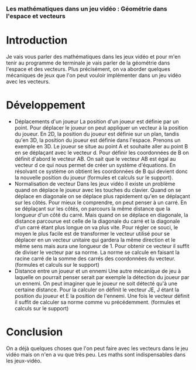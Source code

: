 ### Les mathématiques dans un jeu vidéo : Géométrie dans l'espace et vecteurs
# Introduction
Je vais vous parler des mathématiques dans les jeux vidéo et pour m'en tenir au programme de terminale je vais parler de la géométrie dans l'espace et des vecteurs. Plus précisément, on va aborder quelques mécaniques de jeux que l'on peut vouloir implémenter dans un jeu vidéo avec les vecteurs.
# Développement
- Déplacements d'un joueur
La position d'un joueur est définie par un point. Pour déplacer le joueur on peut appliquer un vecteur à la position du joueur. En 2D, la position du joueur est définie sur un plan, tandis qu'en 3D, la position du joueur est définie dans l'espace. Prenons un exemple en 3D. Le joueur se situe au point A et souhaite aller au point B en se déplaçant avec le vecteur d. Pour définir les coordonnées de B on définit d'abord le vecteur AB. On sait que le vecteur AB est égal au vecteur d ce qui nous permet de créer un système d'équations. En résolvant ce système on obtient les coordonnées de B qui devient donc la nouvelle position du joueur (formules et calculs sur le support).
- Normalisation de vecteur
Dans les jeux vidéo il existe un problème quand on déplace le joueur avec les touches du clavier. Quand on se déplace en diagonale on se déplace plus rapidement qu'en se déplaçant sur les côtés. Pour mieux le comprendre, on peut penser à un carré. En se déplaçant sur les côtés, on parcours la même distance que la longueur d'un côté du carré. Mais quand on se déplace en diagonale, la distance parcourue est celle de la diagonale du carré et la diagonale d'un carré étant plus longue on va plus vite. Pour régler ce souci, le moyen le plus facile est de transformer le vecteur utilisé pour se déplacer en un vecteur unitaire qui gardera la même direction et le même sens mais aura une longueur de 1. Pour obtenir ce vecteur il suffit de diviser le vecteur par sa norme. La norme se calcule en faisant la racine carré de la somme des carrés des coordonnées du vecteur. (formules et calculs sur le support)
- Distance entre un joueur et un ennemi
Une autre mécanique de jeu à laquelle on pourrait penser serait par exemple la détection du joueur par un ennemi. On peut imaginer que le joueur ne soit détecté qu'à une certaine distance. Pour la calculer on définit le vecteur JE, J étant la position du joueur et E la position de l'ennemi. Une fois le vecteur définit il suffit de calculer sa norme comme vu précédemment. (formules et calculs sur le support)
# Conclusion
On a déjà quelques choses que l'on peut faire avec les vecteurs dans le jeu vidéo mais on n'en a vu que très peu. Les maths sont indispensables dans les jeux-vidéo.